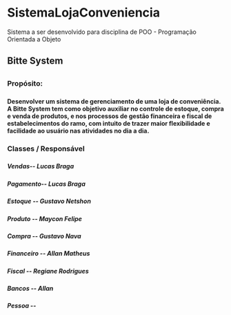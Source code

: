 # SistemaLojaConveniencia
Sistema a ser desenvolvido para disciplina de POO - Programação Orientada a Objeto


<h2>Bitte System <h2>
  
  <h3>Propósito:<h3>  
    
  <h4>Desenvolver um sistema de gerenciamento de uma loja de conveniência. A Bitte System tem como objetivo auxiliar no controle de estoque, compra e venda de produtos, e nos processos de  gestão financeira e fiscal de estabelecimentos do ramo, com intuito de trazer maior flexibilidade e facilidade ao usuário nas atividades no dia a dia.<h4>
  

<h3>Classes / Responsável<h3>
<h5>Vendas-- Lucas Braga<h5>
<h5>Pagamento-- Lucas Braga<h5>
<h5>Estoque -- Gustavo Netshon<h5>
<h5>Produto -- Maycon Felipe<h5>
<h5>Compra -- Gustavo Nava<h5>
<h5>Financeiro -- Allan Matheus<h5>
<h5>Fiscal -- Regiane Rodrigues<h5>
<h5>Bancos -- Allan<h5>
<h5>Pessoa -- <h5>
  
 
